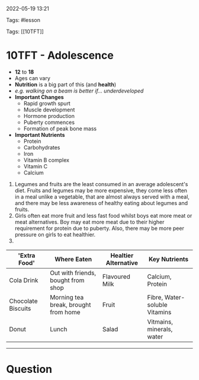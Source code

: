2022-05-19 13:21

Tags: #lesson 

Tags: [[10TFT]]

# 10TFT - Adolescence
- **12** to **18**
- Ages can vary
- **Nutrition** is a big part of this (and **health**)
- *e.g. walking on a beam is better if... underdeveloped*
- **Important Changes**
	- Rapid growth spurt
	- Muscle development
	- Hormone production
	- Puberty commences
	- Formation of peak bone mass
- **Important Nutrients**
	- Protein
	- Carbohydrates
	- Iron
	- Vitamin B complex
	- Vitamin C
	- Calcium
1. Legumes and fruits are the least consumed in an average adolescent's diet. Fruits and legumes may be more expensive, they come less often in a meal unlike a vegetable, that are almost always served with a meal, and there may be less awareness of healthy eating about legumes and fruits.
2. Girls often eat more fruit and less fast food whilst boys eat more meat or meat alternatives. Boy may eat more meat due to their higher requirement for protein due to puberty. Also, there may be more peer pressure on girls to eat healthier.
3. 
'Extra Food' | Where Eaten | Healtier Alternative | Key Nutrients
--- | --- | --- | ---
Cola Drink | Out with friends, bought from shop | Flavoured Milk | Calcium, Protein
Chocolate Biscuits | Morning tea break, brought from home | Fruit | Fibre, Water-soluble Vitamins
Donut | Lunch | Salad | Vitmains, minerals, water


---
# Question

